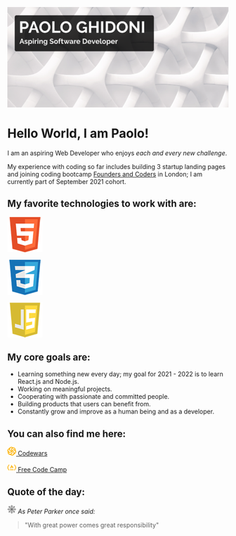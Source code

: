 ![Image of Paolo](https://github.com/paologhidoni/paologhidoni/blob/main/header-background.png)

# Hello World, I am Paolo!

I am an aspiring Web Developer who enjoys *each and every new challenge*. 

My experience with coding so far includes building 3 startup landing pages and joining coding bootcamp [Founders and Coders](https://www.foundersandcoders.com) in London; I am currently part of September 2021 cohort. 

## My favorite technologies to work with are:

![HTML logo](https://github.com/paologhidoni/paologhidoni/blob/main/html.png)

![CSS Logo](https://github.com/paologhidoni/paologhidoni/blob/main/css.png)

![JavaScript Logo](https://github.com/paologhidoni/paologhidoni/blob/main/js.png)


## My core goals are:

* Learning something new every day; my goal for 2021 - 2022 is to learn React.js and Node.js.
* Working on meaningful projects. 
* Cooperating with passionate and committed people.
* Building products that users can benefit from.
* Constantly grow and improve as a human being and as a developer.


## You can also find me here:

[![Codewars Logo](https://github.com/paologhidoni/paologhidoni/blob/main/yellow-codewars.png)  Codewars](https://www.codewars.com/users/PaoloGhidoni)

[![Free Code Camp Logo](https://github.com/paologhidoni/paologhidoni/blob/main/yellow-fcc.png)  Free Code Camp](https://www.freecodecamp.org/paolo)


## Quote of the day:

![Spiderman web icon](https://github.com/paologhidoni/paologhidoni/blob/main/web.png)  *As Peter Parker once said:*

> "With great power comes great responsibility"






